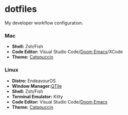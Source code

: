 # dotfiles
<p>My developer workflow configuration.</p>

### Mac
* <b>Shell:</b> Zsh/Fish
* <b>Code Editor:</b> Visual Studio Code/<a href="https://github.com/doomemacs/doomemacs" target="_blank">Doom Emacs</a>/XCode
* <b>Theme:</b> <a href="https://github.com/catppuccin/catppuccin" target="_blank">Catppuccin</a>

### Linux
* <b>Distro:</b> EndeavourOS
* <b>Window Manager:</b><a href="hhttps://github.com/qtile/qtile" target="_blank">QTile</a>
* <b>Shell:</b> Zsh/Fish
* <b>Terminal Emulator:</b> Kitty
* <b>Code Editor:</b> Visual Studio Code/<a href="https://github.com/doomemacs/doomemacs" target="_blank">Doom Emacs</a>
* <b>Theme:</b> <a href="https://github.com/catppuccin/catppuccin" target="_blank">Catppuccin</a>


